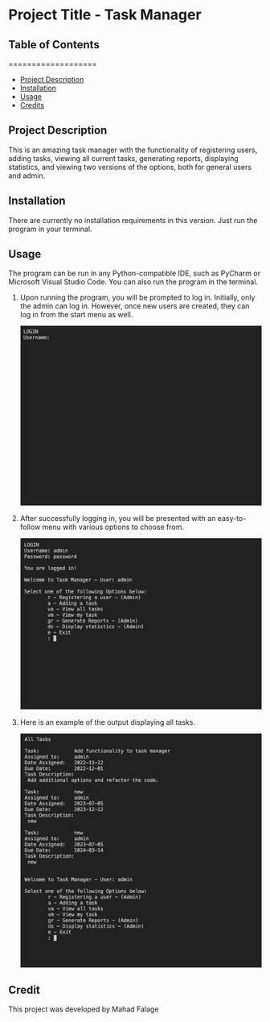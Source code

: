 # Project Title - Task Manager

## Table of Contents
===================

  * [Project Description](#project-description)
  * [Installation](#installation)
  * [Usage](#usage)
  * [Credits](#credits)

## Project Description
This is an amazing task manager with the functionality of registering users, adding tasks, viewing all current tasks, generating reports, displaying statistics, and viewing two versions of the options, both for general users and admin.

## Installation
There are currently no installation requirements in this version. Just run the program in your terminal.

## Usage
The program can be run in any Python-compatible IDE, such as PyCharm or Microsoft Visual Studio Code. You can also run the program in the terminal.

1. Upon running the program, you will be prompted to log in. Initially, only the admin can log in. However, once new users are created, they can log in from the start menu as well.

   ![Login Prompt](https://github.com/mahadnifsey/finalCapstone/blob/main/Assets/01.png)

2. After successfully logging in, you will be presented with an easy-to-follow menu with various options to choose from.

   ![Menu Options](https://github.com/mahadnifsey/finalCapstone/blob/main/Assets/02.png)

3. Here is an example of the output displaying all tasks.

   ![All Tasks Output](https://github.com/mahadnifsey/finalCapstone/blob/main/Assets/03.png)

## Credit
This project was developed by  Mahad Falage